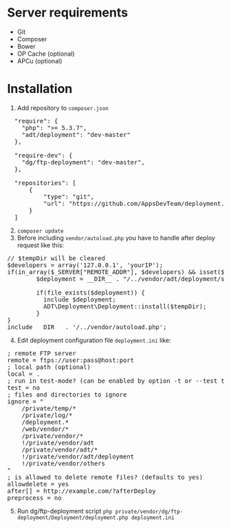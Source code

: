 Server requirements
============
- Git
- Composer
- Bower
- OP Cache (optional)
- APCu (optional)

Installation
==========
1. Add repository to `composer.json`
<pre>
  "require": {
	"php": ">= 5.3.7",
	"adt/deployment": "dev-master"
  },

  "require-dev": {
	"dg/ftp-deployment": "dev-master",
  },
	
  "repositories": [
      {
          "type": "git",
          "url": "https://github.com/AppsDevTeam/deployment.git"
      }
  ]
</pre>

2. `composer update`
3. Before including `vendor/autoload.php` you have to handle after deploy request like this:
<pre>
// $tempDir will be cleared
$developers = array('127.0.0.1', 'yourIP');
if(in_array($_SERVER["REMOTE_ADDR"], $developers) && isset($_GET["afterDeploy"])) {
        $deployment = __DIR__ . "/../vendor/adt/deployment/src/Deployment.php";
        
        if(file_exists($deployment)) {
          include $deployment;
          ADT\Deployment\Deployment::install($tempDir);
        }
}
include __DIR__ . '/../vendor/autoload.php';
</pre>
4. Edit deployment configuration file `deployment.ini` like:
<pre>
; remote FTP server
remote = ftps://user:pass@host:port
; local path (optional)
local = .
; run in test-mode? (can be enabled by option -t or --test too)
test = no
; files and directories to ignore
ignore = "
	/private/temp/*
	/private/log/*
	/deployment.*
	/web/vendor/*
	/private/vendor/*
	!/private/vendor/adt
	/private/vendor/adt/*
	!/private/vendor/adt/deployment
	!/private/vendor/others
"
; is allowed to delete remote files? (defaults to yes)
allowdelete = yes
after[] = http://example.com/?afterDeploy
preprocess = no
</pre>
5. Run dg/ftp-deployment script `php private/vendor/dg/ftp-deployment/Deployment/deployment.php deployment.ini`

